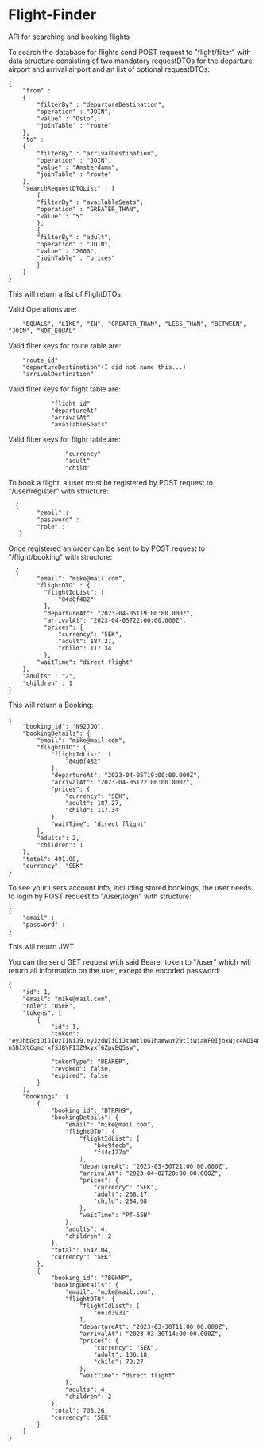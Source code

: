 # Flight-Finder
API for searching and booking flights

To search the database for flights send POST request to "flight/filter" with data structure consisting of two mandatory requestDTOs for the departure airport and arrival airport and an list of optional requestDTOs:
```
{
    "from" :
    {
        "filterBy" : "departureDestination",
        "operation" : "JOIN",
        "value" : "Oslo",
        "joinTable" : "route"
    },
    "to" :
    {
        "filterBy" : "arrivalDestination",
        "operation" : "JOIN",
        "value" : "Amsterdamn",
        "joinTable" : "route"
    },
    "searchRequestDTOList" : [
        {
        "filterBy" : "availableSeats",
        "operation" : "GREATER_THAN",
        "value" : "5"
        },
        {
        "filterBy" : "adult",
        "operation" : "JOIN",
        "value" : "2000",
        "joinTable" : "prices"
        }
    ]
}
```
This will return a list of FlightDTOs.

Valid Operations are:

		"EQUALS", "LIKE", "IN", "GREATER_THAN", "LESS_THAN", "BETWEEN", "JOIN", "NOT_EQUAL"

Valid filter keys for route table are: 

		"route_id" 
		"departureDestination"(I did not name this...)
		"arrivalDestination"

Valid filter keys for flight table are:
            
                "flight_id"
                "departureAt"
                "arrivalAt"
                "availableSeats"
                
Valid filter keys for flight table are:
                  
                    "currency"  
                    "adult"
                    "child"
                    
To book a flight, a user must be registered by POST request to "/user/register" with structure:

```
  {
        "email" : 
        "password" :
        "role" :
   }  
```

Once registered an order can be sent to by POST request to  "/flight/booking" with structure:

```  
  {
        "email": "mike@mail.com",
        "flightDTO" : {
          "flightIdList": [
              "84d6f482"
          ],
          "departureAt": "2023-04-05T19:00:00.000Z",
          "arrivalAt": "2023-04-05T22:00:00.000Z",
          "prices": {
              "currency": "SEK",
              "adult": 187.27,
              "child": 117.34
          },
        "waitTime": "direct flight"
    },
    "adults" : "2",
    "children" : 1
}
```

This will return a Booking:

```
{
    "booking_id": "N92JQQ",
    "bookingDetails": {
        "email": "mike@mail.com",
        "flightDTO": {
            "flightIdList": [
                "84d6f482"
            ],
            "departureAt": "2023-04-05T19:00:00.000Z",
            "arrivalAt": "2023-04-05T22:00:00.000Z",
            "prices": {
                "currency": "SEK",
                "adult": 187.27,
                "child": 117.34
            },
            "waitTime": "direct flight"
        },
        "adults": 2,
        "children": 1
    },
    "total": 491.88,
    "currency": "SEK"
}
```

To see your users account info, including stored bookings, the user needs to login by POST request to "/user/login" with structure:

```
{
    "email" :
    "password" :
}
```

This will return JWT

You can the send GET request with said Bearer token to "/user" which will return all information on the user, except the encoded password:

```
{
    "id": 1,
    "email": "mike@mail.com",
    "role": "USER",
    "tokens": [
        {
            "id": 1,
            "token": "eyJhbGciOiJIUzI1NiJ9.eyJzdWIiOiJtaWtlQG1haWwuY29tIiwiaWF0IjoxNjc4NDI4NDA3LCJleHAiOjE2Nzg1MTQ4MDd9.GPtwNtf-			n5BIXtCqmc_xfSJBYFI3ZMxyxf6ZpvBQ5sw",
			
            "tokenType": "BEARER",
            "revoked": false,
            "expired": false
        }
    ],
    "bookings": [
        {
            "booking_id": "BTRRH9",
            "bookingDetails": {
                "email": "mike@mail.com",
                "flightDTO": {
                    "flightIdList": [
                        "b4e9fecb",
                        "f44c177a"
                    ],
                    "departureAt": "2023-03-30T21:00:00.000Z",
                    "arrivalAt": "2023-04-02T20:00:00.000Z",
                    "prices": {
                        "currency": "SEK",
                        "adult": 268.17,
                        "child": 284.68
                    },
                    "waitTime": "PT-65H"
                },
                "adults": 4,
                "children": 2
            },
            "total": 1642.04,
            "currency": "SEK"
        },
        {
            "booking_id": "7B9HNP",
            "bookingDetails": {
                "email": "mike@mail.com",
                "flightDTO": {
                    "flightIdList": [
                        "ee1d3931"
                    ],
                    "departureAt": "2023-03-30T11:00:00.000Z",
                    "arrivalAt": "2023-03-30T14:00:00.000Z",
                    "prices": {
                        "currency": "SEK",
                        "adult": 136.18,
                        "child": 79.27
                    },
                    "waitTime": "direct flight"
                },
                "adults": 4,
                "children": 2
            },
            "total": 703.26,
            "currency": "SEK"
        }
    ]
}
```
